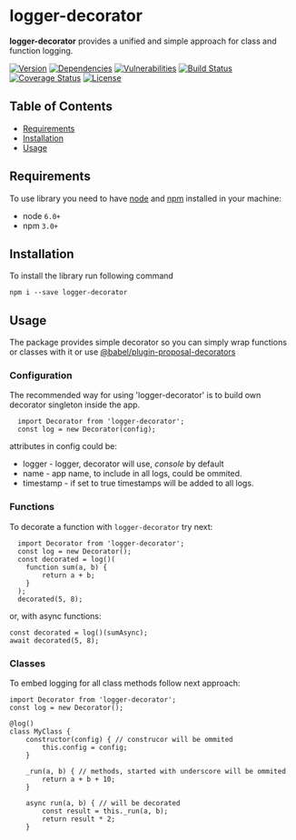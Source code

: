 # logger-decorator
**logger-decorator** provides a unified and simple approach for class and function logging.

[![Version][badge-vers]][npm]
[![Dependencies][badge-deps]][npm]
[![Vulnerabilities][badge-vuln]](https://snyk.io/)
[![Build Status][badge-tests]][travis]
[![Coverage Status][badge-coverage]](https://coveralls.io/github/pustovitDmytro/logger-decorator?branch=master)
[![License][badge-lic]][github]

## Table of Contents
  - [Requirements](#requirements)
  - [Installation](#installation)
  - [Usage](#usage)


## Requirements
To use library you need to have [node](https://nodejs.org) and [npm](https://www.npmjs.com) installed in your machine:

* node `6.0+`
* npm `3.0+`

## Installation

To install the library run following command
```
npm i --save logger-decorator
```

## Usage

The package provides simple decorator so you can simply wrap functions or classes with it or use [@babel/plugin-proposal-decorators](https://babeljs.io/docs/en/babel-plugin-proposal-decorators)

### Configuration
The recommended way for using 'logger-decorator' is to build own decorator singleton inside the app.
```
  import Decorator from 'logger-decorator';
  const log = new Decorator(config);
```
attributes in config could be:
  * logger - logger, decorator will use, *console* by default
  * name - app name, to include in all logs, could be ommited.
  * timestamp - if set to true timestamps will be added to all logs.

### Functions
To decorate a function with ```logger-decorator``` try next:

```
  import Decorator from 'logger-decorator';
  const log = new Decorator();
  const decorated = log()(
    function sum(a, b) {
        return a + b;
    }
  );
  decorated(5, 8);
``` 

or, with async functions:

```
const decorated = log()(sumAsync);
await decorated(5, 8);
```

### Classes
To embed logging for all class methods follow next approach:

```
import Decorator from 'logger-decorator';
const log = new Decorator();

@log()
class MyClass {
    constructor(config) { // construcor will be ommited
        this.config = config;
    }

    _run(a, b) { // methods, started with underscore will be ommited
        return a + b + 10;
    }

    async run(a, b) { // will be decorated
        const result = this._run(a, b);
        return result * 2;
    }
```

[npm]: https://www.npmjs.com/package/logger-decorator
[github]: https://github.com/pustovitDmytro/logger-decorator
[travis]: https://travis-ci.org/pustovitDmytro/logger-decorator
[coveralls]: https://coveralls.io/github/pustovitDmytro/logger-decorator?branch=master
[badge-deps]: https://img.shields.io/david/pustovitDmytro/logger-decorator.svg
[badge-tests]: https://img.shields.io/travis/pustovitDmytro/logger-decorator.svg
[badge-vuln]: https://img.shields.io/snyk/vulnerabilities/npm/logger-decorator.svg?style=popout
[badge-vers]: https://img.shields.io/npm/v/logger-decorator.svg
[badge-lic]: https://img.shields.io/github/license/pustovitDmytro/logger-decorator.svg
[badge-coverage]: https://coveralls.io/repos/github/pustovitDmytro/logger-decorator/badge.svg?branch=master